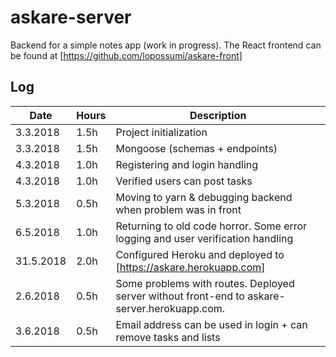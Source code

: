 # askare-server

Backend for a simple notes app (work in progress). The React frontend can be found at [https://github.com/lopossumi/askare-front]

## Log

| Date       | Hours | Description
|------------|-------|--------------
| 3.3.2018   | 1.5h  | Project initialization
| 3.3.2018   | 1.5h  | Mongoose (schemas + endpoints)
| 4.3.2018   | 1.0h  | Registering and login handling
| 4.3.2018   | 1.0h  | Verified users can post tasks
| 5.3.2018   | 0.5h  | Moving to yarn & debugging backend when problem was in front
| 6.5.2018   | 1.0h  | Returning to old code horror. Some error logging and user verification handling
| 31.5.2018  | 2.0h  | Configured Heroku and deployed to [https://askare.herokuapp.com]
| 2.6.2018   | 0.5h  | Some problems with routes. Deployed server without front-end to askare-server.herokuapp.com.
| 3.6.2018   | 0.5h  | Email address can be used in login + can remove tasks and lists